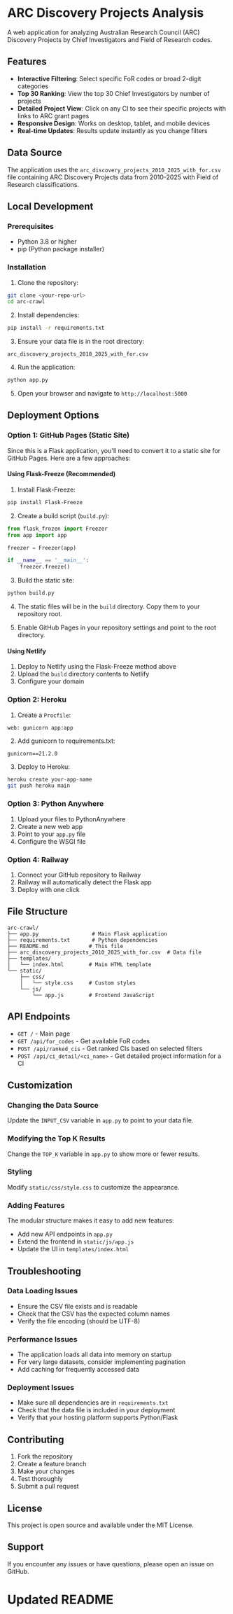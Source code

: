 # ARC Discovery Projects Analysis

A web application for analyzing Australian Research Council (ARC) Discovery Projects by Chief Investigators and Field of Research codes.

## Features

- **Interactive Filtering**: Select specific FoR codes or broad 2-digit categories
- **Top 30 Ranking**: View the top 30 Chief Investigators by number of projects
- **Detailed Project View**: Click on any CI to see their specific projects with links to ARC grant pages
- **Responsive Design**: Works on desktop, tablet, and mobile devices
- **Real-time Updates**: Results update instantly as you change filters

## Data Source

The application uses the `arc_discovery_projects_2010_2025_with_for.csv` file containing ARC Discovery Projects data from 2010-2025 with Field of Research classifications.

## Local Development

### Prerequisites

- Python 3.8 or higher
- pip (Python package installer)

### Installation

1. Clone the repository:
```bash
git clone <your-repo-url>
cd arc-crawl
```

2. Install dependencies:
```bash
pip install -r requirements.txt
```

3. Ensure your data file is in the root directory:
```
arc_discovery_projects_2010_2025_with_for.csv
```

4. Run the application:
```bash
python app.py
```

5. Open your browser and navigate to `http://localhost:5000`

## Deployment Options

### Option 1: GitHub Pages (Static Site)

Since this is a Flask application, you'll need to convert it to a static site for GitHub Pages. Here are a few approaches:

#### Using Flask-Freeze (Recommended)

1. Install Flask-Freeze:
```bash
pip install Flask-Freeze
```

2. Create a build script (`build.py`):
```python
from flask_frozen import Freezer
from app import app

freezer = Freezer(app)

if __name__ == '__main__':
    freezer.freeze()
```

3. Build the static site:
```bash
python build.py
```

4. The static files will be in the `build` directory. Copy them to your repository root.

5. Enable GitHub Pages in your repository settings and point to the root directory.

#### Using Netlify

1. Deploy to Netlify using the Flask-Freeze method above
2. Upload the `build` directory contents to Netlify
3. Configure your domain

### Option 2: Heroku

1. Create a `Procfile`:
```
web: gunicorn app:app
```

2. Add gunicorn to requirements.txt:
```
gunicorn==21.2.0
```

3. Deploy to Heroku:
```bash
heroku create your-app-name
git push heroku main
```

### Option 3: Python Anywhere

1. Upload your files to PythonAnywhere
2. Create a new web app
3. Point to your `app.py` file
4. Configure the WSGI file

### Option 4: Railway

1. Connect your GitHub repository to Railway
2. Railway will automatically detect the Flask app
3. Deploy with one click

## File Structure

```
arc-crawl/
├── app.py                 # Main Flask application
├── requirements.txt       # Python dependencies
├── README.md             # This file
├── arc_discovery_projects_2010_2025_with_for.csv  # Data file
├── templates/
│   └── index.html        # Main HTML template
└── static/
    ├── css/
    │   └── style.css     # Custom styles
    └── js/
        └── app.js        # Frontend JavaScript
```

## API Endpoints

- `GET /` - Main page
- `GET /api/for_codes` - Get available FoR codes
- `POST /api/ranked_cis` - Get ranked CIs based on selected filters
- `POST /api/ci_detail/<ci_name>` - Get detailed project information for a CI

## Customization

### Changing the Data Source

Update the `INPUT_CSV` variable in `app.py` to point to your data file.

### Modifying the Top K Results

Change the `TOP_K` variable in `app.py` to show more or fewer results.

### Styling

Modify `static/css/style.css` to customize the appearance.

### Adding Features

The modular structure makes it easy to add new features:
- Add new API endpoints in `app.py`
- Extend the frontend in `static/js/app.js`
- Update the UI in `templates/index.html`

## Troubleshooting

### Data Loading Issues

- Ensure the CSV file exists and is readable
- Check that the CSV has the expected column names
- Verify the file encoding (should be UTF-8)

### Performance Issues

- The application loads all data into memory on startup
- For very large datasets, consider implementing pagination
- Add caching for frequently accessed data

### Deployment Issues

- Make sure all dependencies are in `requirements.txt`
- Check that the data file is included in your deployment
- Verify that your hosting platform supports Python/Flask

## Contributing

1. Fork the repository
2. Create a feature branch
3. Make your changes
4. Test thoroughly
5. Submit a pull request

## License

This project is open source and available under the MIT License.

## Support

If you encounter any issues or have questions, please open an issue on GitHub.
# Updated README
